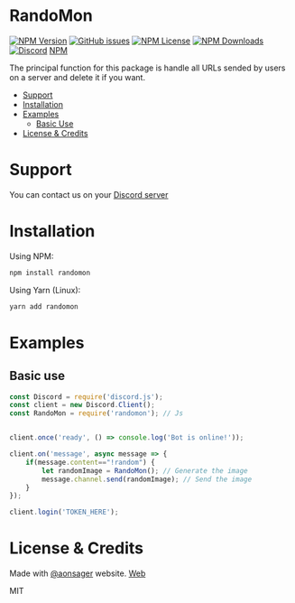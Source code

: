 # RandoMon
<p>
    <a href="https://www.npmjs.com/package/randomon"><img alt="NPM Version" src="https://img.shields.io/npm/v/randomon"></a>
    <a href="https://github.com/thekevinava/RandoMon/issues"><img alt="GitHub issues" src="https://img.shields.io/github/issues/thekevinava/RandoMon"></a>
    <a href="https://www.npmjs.com/package/randomon"><img alt="NPM License" src="https://img.shields.io/npm/l/randomon"></a>
    <a href="https://www.npmjs.com/package/randomon"><img alt="NPM Downloads" src="https://img.shields.io/npm/dt/randomon"></a>
    <a href="https://discord.gg/gAFRJpasj5"><img alt="Discord" src="https://img.shields.io/discord/791333925968412703?color=%237289DA&label=Discord&logo=discord"></a>
    <a href="https://www.npmjs.com/package/randomon">NPM</a>
</p>

The principal function for this package is handle all URLs sended by users on a server and delete it if you want.

- [Support](#support)
- [Installation](#installation)
- [Examples](#examples)
    - [Basic Use](#basic-use)
- [License & Credits](#license)

# Support

You can contact us on your [Discord server](https://discord.gg/gAFRJpasj5)

# Installation
Using NPM:
```js
npm install randomon
```
Using Yarn (Linux):
```js
yarn add randomon
```

# Examples

## Basic use
```js
const Discord = require('discord.js');
const client = new Discord.Client();
const RandoMon = require('randomon'); // Js


client.once('ready', () => console.log('Bot is online!'));

client.on('message', async message => {
    if(message.content=="!random") {
        let randomImage = RandoMon(); // Generate the image
        message.channel.send(randomImage); // Send the image
    }
});

client.login('TOKEN_HERE');
```

# License & Credits

Made with [@aonsager](https://github.com/aonsager) website. [Web](https://pokemon.alexonsager.net/)

MIT

